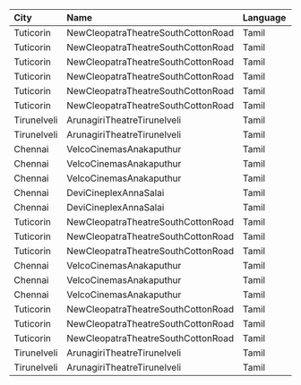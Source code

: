 | City        | Name                               | Language |  Time | Type            | Price | Capacity | Booked |
| :---------- | :--------------------------------- | :------- | ----: | :-------------- | ----: | -------: | -----: |
| Tuticorin   | NewCleopatraTheatreSouthCottonRoad | Tamil    | 11:30 | Box             |  100₹ |       32 |     32 |
| Tuticorin   | NewCleopatraTheatreSouthCottonRoad | Tamil    | 11:30 | BalconyAC       |  100₹ |      100 |      7 |
| Tuticorin   | NewCleopatraTheatreSouthCottonRoad | Tamil    | 11:30 | FirstClassAC    |  100₹ |      569 |    569 |
| Tuticorin   | NewCleopatraTheatreSouthCottonRoad | Tamil    | 14:30 | Box             |  100₹ |       32 |     32 |
| Tuticorin   | NewCleopatraTheatreSouthCottonRoad | Tamil    | 14:30 | BalconyAC       |  100₹ |      100 |      7 |
| Tuticorin   | NewCleopatraTheatreSouthCottonRoad | Tamil    | 14:30 | FirstClassAC    |  100₹ |      569 |     29 |
| Tirunelveli | ArunagiriTheatreTirunelveli        | Tamil    | 14:30 | ACBoxA          |  130₹ |       35 |      0 |
| Tirunelveli | ArunagiriTheatreTirunelveli        | Tamil    | 14:30 | FirstClassNonAC |  100₹ |      534 |      0 |
| Chennai     | VelcoCinemasAnakaputhur            | Tamil    | 14:45 | Box             |  100₹ |       40 |     40 |
| Chennai     | VelcoCinemasAnakaputhur            | Tamil    | 14:45 | FirstClass      |   80₹ |      272 |    136 |
| Chennai     | VelcoCinemasAnakaputhur            | Tamil    | 14:45 | SecondClass     |   80₹ |      145 |    102 |
| Chennai     | DeviCineplexAnnaSalai              | Tamil    | 16:00 | Quartz          |  152₹ |      242 |    122 |
| Chennai     | DeviCineplexAnnaSalai              | Tamil    | 16:00 | Zircon          |   60₹ |       27 |     27 |
| Tuticorin   | NewCleopatraTheatreSouthCottonRoad | Tamil    | 18:30 | Box             |  100₹ |       32 |     32 |
| Tuticorin   | NewCleopatraTheatreSouthCottonRoad | Tamil    | 18:30 | BalconyAC       |  100₹ |      100 |      7 |
| Tuticorin   | NewCleopatraTheatreSouthCottonRoad | Tamil    | 18:30 | FirstClassAC    |  100₹ |      569 |     29 |
| Chennai     | VelcoCinemasAnakaputhur            | Tamil    | 21:45 | Box             |  100₹ |       40 |     40 |
| Chennai     | VelcoCinemasAnakaputhur            | Tamil    | 21:45 | FirstClass      |   80₹ |      272 |    136 |
| Chennai     | VelcoCinemasAnakaputhur            | Tamil    | 21:45 | SecondClass     |   80₹ |      145 |    102 |
| Tuticorin   | NewCleopatraTheatreSouthCottonRoad | Tamil    | 22:30 | Box             |  100₹ |       32 |     32 |
| Tuticorin   | NewCleopatraTheatreSouthCottonRoad | Tamil    | 22:30 | BalconyAC       |  100₹ |      100 |      7 |
| Tuticorin   | NewCleopatraTheatreSouthCottonRoad | Tamil    | 22:30 | FirstClassAC    |  100₹ |      569 |     29 |
| Tirunelveli | ArunagiriTheatreTirunelveli        | Tamil    | 22:30 | ACBoxA          |  130₹ |       35 |      0 |
| Tirunelveli | ArunagiriTheatreTirunelveli        | Tamil    | 22:30 | FirstClassNonAC |  100₹ |      534 |      0 |